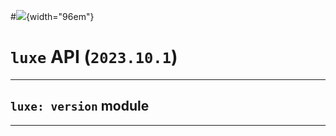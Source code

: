 #![](../images/luxe-dark.svg){width="96em"}

# `luxe` API (`2023.10.1`)  


---

## `luxe: version` module


---

